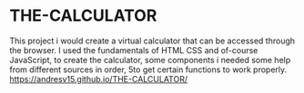 # THE-CALCULATOR
This project i would create a virtual calculator that can be accessed through the browser. I used the fundamentals of HTML CSS and of-course JavaScript, to create the calculator, some components i needed some help from different sources in order, 5to get certain functions to work properly. 
 https://andresv15.github.io/THE-CALCULATOR/
